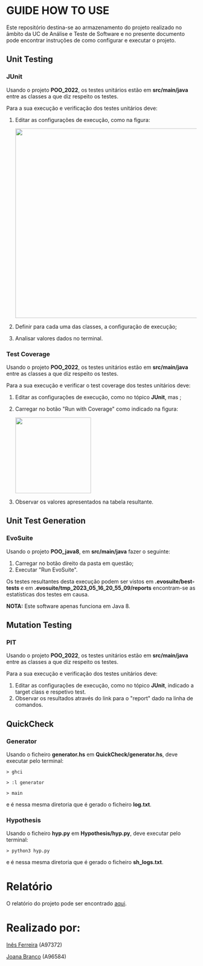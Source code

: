 # GUIDE HOW TO USE
Este repositório destina-se ao armazenamento do projeto realizado no âmbito da UC de Análise e Teste de Software e no presente documento pode encontrar instruções de como configurar e executar o projeto.

## Unit Testing
### JUnit
Usando o projeto **POO_2022**, os testes unitários estão em **src/main/java** entre as classes a que diz respeito os testes.

Para a sua execução e verificação dos testes unitários deve:
1. Editar as configurações de execução, como na figura:

      <img src="https://github.com/venicexbish/ATS_PROJECT/blob/main/imagens/junit1.png" width="500" />


2. Definir para cada uma das classes, a configuração de execução;
3. Analisar valores dados no terminal.



### Test Coverage
Usando o projeto **POO_2022**, os testes unitários estão em **src/main/java** entre as classes a que diz respeito os testes.

Para a sua execução e verificar o test coverage dos testes unitários deve:
1. Editar as configurações de execução, como no tópico **JUnit**, mas ;




2. Carregar no botão "Run with Coverage" como indicado na figura:

    <img src="https://github.com/venicexbish/ATS_PROJECT/blob/main/imagens/testcoverage.png" width="200" />

    
    
  
3. Observar os valores apresentados na tabela resultante.

## Unit Test Generation
### EvoSuite
Usando o projeto **POO_java8**, em **src/main/java** fazer o seguinte:
1. Carregar no botão direito da pasta em questão;
2. Executar "Run EvoSuite".

Os testes resultantes desta execução podem ser vistos em **.evosuite/best-tests** e em **.evosuite/tmp_2023_05_16_20_55_09/reports** encontram-se as estatísticas dos testes em causa.

**NOTA:** Este software apenas funciona em Java 8.

## Mutation Testing
### PIT
Usando o projeto **POO_2022**, os testes unitários estão em **src/main/java** entre as classes a que diz respeito os testes.

Para a sua execução e verificação dos testes unitários deve:
1. Editar as configurações de execução, como no tópico **JUnit**, indicado a target class e respetivo test.
2. Observar os resultados através do link para o "report" dado na linha de comandos.



## QuickCheck
### Generator
Usando o ficheiro **generator.hs** em **QuickCheck/generator.hs**, deve executar pelo terminal:

```
> ghci

> :l generator

> main
```
e é nessa mesma diretoria que é gerado o ficheiro **log.txt**.



### Hypothesis
Usando o ficheiro **hyp.py** em **Hypothesis/hyp.py**, deve executar pelo terminal:

```
> python3 hyp.py
```

e é nessa mesma diretoria que é gerado o ficheiro **sh_logs.txt**.

# Relatório
O relatório do projeto pode ser encontrado [aqui](https://github.com/venicexbish/ATS_PROJECT/blob/main/relat%C3%B3rio.pdf).


# Realizado por:
[Inês Ferreira](https://github.com/venicexbish) (A97372) 

[Joana Branco](https://github.com/joanabranco) (A96584)


